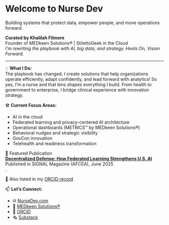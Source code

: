 # Welcome to Nurse Dev 
Building systems that protect data, empower people, and move operations forward.



**Curated by Khalilah Filmore**  
Founder of MEDkeen Solutions® | StilettoGeek in the Cloud  
*I’m rewriting the playbook with AI, big data, and strategy. Heels On, Vision Forward.*

---

💡 **What I Do:**  
The playbook has changed. I create solutions that help organizations operate efficiently, adapt confidently, and lead forward with analytics!
So yes, I’m a nurse and that lens shapes everything I build. From health to government to enterprise, I bridge clinical experience with innovation strategy.


🛠️ **Current Focus Areas:**  
- AI in the cloud
- Federated learning and privacy-centered AI architecture 
- Operational dashboards (METRICS™ by MEDkeen Solutions®)  
- Behavioral nudges and strategic visibility  
- GovCon innovation  
- Telehealth and readiness transformation


📰 Featured Publication  
**[Decentralized Defense: How Federated Learning Strengthens U.S. AI](https://www.afcea.org/signal-media/ai/decentralized-defense-how-federated-learning-strengthens-us-ai)**  
Published in SIGNAL Magazine (AFCEA), June 2025  
.


📄 Also listed in my [ORCID record](https://orcid.org/0009-0006-5743-3386)


📫 **Let’s Connect:**  
- 🌐 [NurseDev.com](https://www.nursedev.com)  
- 💼 [MEDkeen Solutions®](https://www.medkeensolutions.com)  
- 🧬 [ORCID](https://orcid.org/0009-0006-5743-3386)  
- 🗞️ [Substack](https://substack.com/@stilettogeek)
